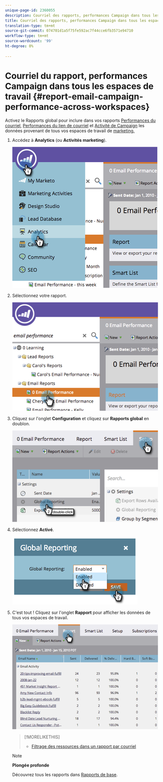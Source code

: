 ```yaml
---
unique-page-id: 2360055
description: Courriel des rapports, performances Campaign dans tous les espaces de travail - Documents marketing - Documentation du produit
title: Courriel des rapports, performances Campaign dans tous les espaces de travail
translation-type: tm+mt
source-git-commit: 074701d1a5f75fe592ac7f44cce6fb3571e94710
workflow-type: tm+mt
source-wordcount: '99'
ht-degree: 0%

---
```



# Courriel du rapport, performances Campaign dans tous les espaces de travail {#report-email-campaign-performance-across-workspaces}

Activez le Rapports global pour inclure dans vos rapports [Performances du courriel](../../../../product-docs/email-marketing/email-programs/email-program-data/email-performance-report.md), [Performances du lien de courriel](../../../../product-docs/email-marketing/email-programs/email-program-data/email-link-performance-report.md) et [Activité de Campaign](../../../../product-docs/reporting/basic-reporting/report-types/campaign-activity-report.md) les données provenant de tous vos espaces de travail de [marketing.](../../../../product-docs/administration/workspaces-and-person-partitions/create-a-new-workspace.md)

1. Accédez à **Analytics** (ou **Activités marketing**).

   ![](assets/image2014-9-16-16-3a4-3a46.png)

1. Sélectionnez votre rapport.

   ![](assets/image2014-9-16-16-3a4-3a51.png)

1. Cliquez sur l&#39;onglet **Configuration** et cliquez sur **Rapports global** en doublon.

   ![](assets/image2014-9-16-16-3a4-3a58.png)

1. Sélectionnez **Activé**.

   ![](assets/image2014-9-16-16-3a5-3a4.png)

1. C&#39;est tout ! Cliquez sur l&#39;onglet **Rapport** pour afficher les données de tous vos espaces de travail.

   ![](assets/image2014-9-16-16-3a5-3a8.png)

   >[!MORELIKETHIS]
   >
   >
   >    
   >    
   >    * [Filtrage des ressources dans un rapport par courriel](filter-assets-in-an-email-report.md)


   >[!NOTE]
   >
   >**Plongée profonde**
   >
   >
   >Découvrez tous les rapports dans [Rapports de base](http://docs.marketo.com/display/docs/basic+reporting).

